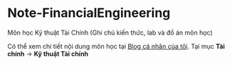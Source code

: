 # Note-FinancialEngineering
Môn học Kỹ thuật Tài Chính (Ghi chú kiến thức, lab và đồ án môn học)

Có thể xem chi tiết nội dung môn học tại [Blog cá nhân của tôi](https://hoaan22.github.io/). Tại mục **Tài chính** → **Kỹ thuật Tài chính**

